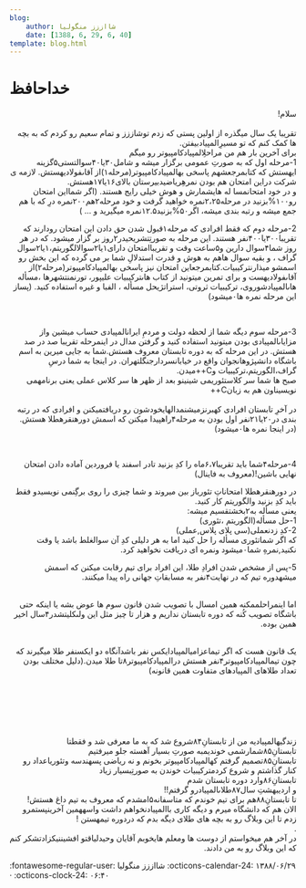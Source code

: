 ```yaml
---
blog:
    author: شااززز منگولیا
    date: [1388, 6, 29, 6, 40]
template: blog.html
---
```

# خداحافظ

<div class="cnt">
<style>/*<![CDATA[*/
<!--
 /* Font Definitions */
 @font-face
	{font-family:Tahoma;
	panose-1:2 11 6 4 3 5 4 4 2 4;
	mso-font-charset:0;
	mso-generic-font-family:swiss;
	mso-font-pitch:variable;
	mso-font-signature:1627421319 -2147483648 8 0 66047 0;}
 /* Style Definitions */
 p.MsoNormal, li.MsoNormal, div.MsoNormal
	{mso-style-parent:"";
	margin:0cm;
	margin-bottom:.0001pt;
	mso-pagination:widow-orphan;
	font-size:12.0pt;
	font-family:"Times New Roman";
	mso-fareast-font-family:"Times New Roman";}
@page Section1
	{size:612.0pt 792.0pt;
	margin:72.0pt 90.0pt 72.0pt 90.0pt;
	mso-header-margin:35.4pt;
	mso-footer-margin:35.4pt;
	mso-paper-source:0;}
div.Section1
	{page:Section1;}
-->
/*]]>*/</style>
<p class="" dir="RTL">سلام!<br/><br/>تقریبا یک سال میگذره از اولین پستى که زدم توشاززز و تمام سعیم رو کردم که به بچه ها کمک کنم که تو مسیرِالمپیادبیفتن.<br/>براى آخرین بار هم من مراحلِالمپیادکامپیوتر رو میگم<br/>1-مرحله
اول که به صورتِ عمومى برگزار میشه و شامل۳۰یا۴۰سوالتستی۵گزینه ایهستش که کتابمرجعشهم پاسخى بهالمپیادکامپیوتر(مرحله۱)از
آقاىفولادیهستش. لازمه ی شرکت دراین امتحان هم بودن نمرهِریاضیدبیرستان بالاى۱۶یا۱۷هستش.<br/>و در خود امتحانمسا له هایشمارش و هوش خیلى رایج هستند. (اگر شمااین امتحان رو۱۰۰%بزنید در مرحله۲،۲۵نمره خواهید
گرفت و خود مرحله۲هم۲۰۰نمره درِ که با هم جمع میشه و رتبه بندى میشه، اگر۵۰%بزنید۱۲.۵نمره میگیرید و
... )</p>
<p class="" dir="RTL">2-مرحله دوم که فقط افرادى که مرحله۱قبول شدن حق دادن
این امتحان رودارند که تقریبا۳۰۰یا۴۰۰نفر هستند. این
مرحله به صورتِتشریحیدر۲روز بر گزار
میشود. که در هر روز شما۴سوال دارین و۵ساعت وقت و تقریباامتحان داراى۱یا۲سوالالگوریتم،۱یا۲سوال گراف ، و
بقیه سوال هاهم به هوش و قدرت استدلالِ شما بر مى گرده که این بخش رو
اسمشو میذارنترکیبیات.کتابمرجعاین امتحان نیز پاسخى بهالمپیادکامپیوتر(مرحله۲)از آقاىفولادیهست و براى
تمرین میتونید از کتاب هاىترکیبیات علیپور، تورنمنتشهرها ،مسأله هاىالمپیادشوروى،
ترکیبیات ثروتی، استراتژیحل مسأله ،
الفبا و غیره استفاده کنید. (پساز این مرحله نمره ها۰میشود)</p>
<p class=""> </p>
<p class="" dir="RTL">3-مرحله سوم
دیگه شما از لحظه دولت و مردمِ ایرانالمپیادی حساب
میشین واز مزایاىالمپیادی بودن میتونید
استفاده کنید و گرفتن مدال در اینمرحله تقریبا صد در صد
هستش. در این مرحله که به دوره تابستان معروف هستش.شما به جایى میرین به
اسم باشگاه دانشپژوهانجوان واقع در
خیابانسردارجنگلتهران. در
اینجا به شما درسِ گراف،الگوریتم،ترکیبیات وC++میدن.<br/>صبح ها شما سر کلاستئوری<strong></strong>مى شینینو بعد از ظهر ها
سر کلاس عملى یعنى برنامهمی نویسیناون هم به زبانC++<br/><br/>در آخرِ تابستان افرادى کهبرنزمیشنمدالهایخودشون رو دریافتمیکنن و افرادى که در رتبه
بندى در۲۰یا۲۱نفر اول بودن به مرحله۴راهپیدا میکنن که اسمش دورهنقرهطلا هستش. (در اینجا نمره ها۰میشود)</p>
<p class="" dir="RTL"> </p>
<p class="" dir="RTL">4-مرحله۴شما باید تقریبا۶،۷ماه را کدِ
بزنید تادر اسفند یا فروردین آماده دادن امتحان نهایى
باشین!(معروف به فاینال)</p>
<p class="" dir="RTL">در دورهنقرهطلا امتحاناتِ تئوریاز بین میروند و شما چیزى را روى برگِنمی نویسیدو فقط باید کدِ بزنید والگوریتم کار کنید.<br/>یعنى مسأله به۲بخشتقسیم میشه:<br/>1-حل مسأله(الگوریتم
،تئوری)<br/>2-کدِ زدنعملى(سی پلای پلاس,عملی)<br/>که اگر شماتئوری<strong></strong><strong> </strong>مسأله را حل کنید اما به هر دلیلى کدِ آن سوالغلط باشد یا
وقت نکنید,نمرهِ شما۰میشود ونمره ای دریافت نخواهید کرد.</p>
<p class="" dir="RTL">5-پس از مشخص شدن افرادِ طلا، این افراد براى تیم رقابت
میکنن که اسمش میشهدوره تیم که در نهایت۴نفر به مسابقاتِ
جهانى راه پیدا میکنند.<br/><br/></p>
<p class="" dir="RTL">اما اینمراحلممکنه همین امسال با تصویب شدن قانون سوم ها عوض بشه یا اینکه حتى
باشگاه تصویب کُنه که دوره تابستان نداریم و هزار تا چیز مثل این ولىکلیتشدر۴سال اخیر همین بوده.</p>
<p class="" dir="RTL"><br/>یک قانون هست که اگر تیماعزامیالمپیادایکس نفر باشدآنگاه دو ایکسنفر طلا میگیرند که چون تیمالمپیادکامپیوتر۴نفر هستش درالمپیادکامپیوتر۸تا طلا میدن.(دلیل مختلف بودن تعداد طلاهای المپیادهای متفاوت
همین قانونه)</p>
<p class="" dir="RTL"> </p>
<p class="" dir="RTL"> </p>
<p class="" dir="RTL"> </p>
<p class="" dir="RTL">زندگیهالمپیادیه من از تابستانِ۸۴شروع شد که به
ما معرفى شد و فقطتا تابستانِ۸۵شمارشمی خوندیمبه صورتِ بسیار آهسته جلو میرفتیم<br/>تابستانِ۸۵تصمیم گرفتم کهالمپیادکامپیوتر بخونم و نه ریاضى پسهندسه وتئوری<strong></strong>اعداد رو کنار گذاشتم و شروع کردمترکیبیات خوندن به صورتِبسیار زیاد<br/>تابستانِ۸۶وارد دوره تابستان شدم<br/>و اردیبهشتِ سال۸۷طلاىالمپیادرو گرفتم!!<br/>تا تابستانِ۸۸هم براى تیم خوندم که متاسفانه۵امشدم که معروف به تیم داغ هستش!<br/>الان هم که دانشگاه میرم و دیگه کارى باالمپیادنخواهم داشت واسههمین آخرینپستمرو زدم تا این وبلاگ رو به بچه هاى طلاى
دیگه بدم که دردوره تیمهستن !<br/>.<br/>در آخر هم میخواستم از دوست ها ومعلم هایخوبم آقایان وحیدلیاقتو افشیننیکزادتشکر کنم که
این وبلاگ رو به من دادند.</p>
</div>

<div class="blog-info" markdown>
<span class="blog-author">
:fontawesome-regular-user: شااززز منگولیا
</span>
<span class="blog-date">
:octicons-calendar-24: ۱۳۸۸/۰۶/۲۹ · :octicons-clock-24: ۰۶:۴۰
</span>
</div>


